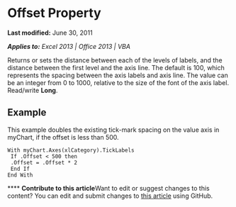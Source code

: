 
# Offset Property

 **Last modified:** June 30, 2011

 _**Applies to:** Excel 2013 | Office 2013 | VBA_

Returns or sets the distance between each of the levels of labels, and the distance between the first level and the axis line. The default is 100, which represents the spacing between the axis labels and axis line. The value can be an integer from 0 to 1000, relative to the size of the font of the axis label. Read/write  **Long**.


## Example

This example doubles the existing tick-mark spacing on the value axis in myChart, if the offset is less than 500.


```
With myChart.Axes(xlCategory).TickLabels 
 If .Offset < 500 then 
 .Offset = .Offset * 2 
 End If 
End With 

```


****   **Contribute to this article**Want to edit or suggest changes to this content? You can edit and submit changes to  [this article](https://github.com/jhershey00/VBA_Excel_Test/OpenXMLCon/articles/f2f00d51-2a85-aa9c-4361-69f4534cd8e5.md) using GitHub.

